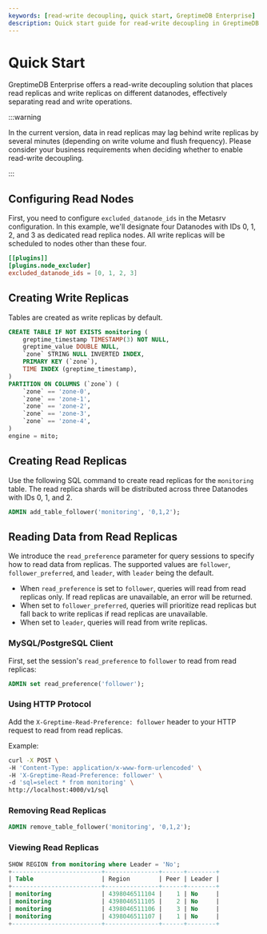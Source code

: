 ```yaml
---
keywords: [read-write decoupling, quick start, GreptimeDB Enterprise]
description: Quick start guide for read-write decoupling in GreptimeDB Enterprise.
---
```


# Quick Start

GreptimeDB Enterprise offers a read-write decoupling solution that places read replicas and write replicas on different datanodes, effectively separating read and write operations.

:::warning

In the current version, data in read replicas may lag behind write replicas by several minutes (depending on write volume and flush frequency). Please consider your business requirements when deciding whether to enable read-write decoupling.

:::

## Configuring Read Nodes

First, you need to configure `excluded_datanode_ids` in the Metasrv configuration. In this example, we'll designate four Datanodes with IDs 0, 1, 2, and 3 as dedicated read replica nodes. All write replicas will be scheduled to nodes other than these four.

```toml
[[plugins]]
[plugins.node_excluder]
excluded_datanode_ids = [0, 1, 2, 3]
```

## Creating Write Replicas

Tables are created as write replicas by default.
```sql
CREATE TABLE IF NOT EXISTS monitoring (
    greptime_timestamp TIMESTAMP(3) NOT NULL,
    greptime_value DOUBLE NULL,
    `zone` STRING NULL INVERTED INDEX,
    PRIMARY KEY (`zone`),
    TIME INDEX (greptime_timestamp),
)
PARTITION ON COLUMNS (`zone`) (
    `zone` == 'zone-0',
    `zone` == 'zone-1',
    `zone` == 'zone-2',
    `zone` == 'zone-3',
    `zone` == 'zone-4',
)
engine = mito;
```

## Creating Read Replicas

Use the following SQL command to create read replicas for the `monitoring` table. The read replica shards will be distributed across three Datanodes with IDs 0, 1, and 2.

```sql
ADMIN add_table_follower('monitoring', '0,1,2');
```

## Reading Data from Read Replicas

We introduce the `read_preference` parameter for query sessions to specify how to read data from replicas.
The supported values are `follower`, `follower_preferred`, and `leader`, with `leader` being the default.

- When `read_preference` is set to `follower`, queries will read from read replicas only. If read replicas are unavailable, an error will be returned.
- When set to `follower_preferred`, queries will prioritize read replicas but fall back to write replicas if read replicas are unavailable.
- When set to `leader`, queries will read from write replicas.

### MySQL/PostgreSQL Client

First, set the session's `read_preference` to `follower` to read from read replicas:

```sql
ADMIN set read_preference('follower');
```

### Using HTTP Protocol
Add the `X-Greptime-Read-Preference: follower` header to your HTTP request to read from read replicas.

Example:
```bash
curl -X POST \
-H 'Content-Type: application/x-www-form-urlencoded' \
-H 'X-Greptime-Read-Preference: follower' \
-d 'sql=select * from monitoring' \
http://localhost:4000/v1/sql
```

### Removing Read Replicas

```sql
ADMIN remove_table_follower('monitoring', '0,1,2');
```

### Viewing Read Replicas

```sql
SHOW REGION from monitoring where Leader = 'No';
+-------------------------+---------------+------+--------+
| Table                   | Region        | Peer | Leader |
+-------------------------+---------------+------+--------+
| monitoring              | 4398046511104 |    1 | No     |
| monitoring              | 4398046511105 |    2 | No     |
| monitoring              | 4398046511106 |    3 | No     |
| monitoring              | 4398046511107 |    1 | No     |
+-------------------------+---------------+------+--------+
```